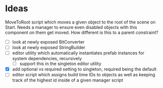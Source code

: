 
# Ideas

MoveToRoot script which moves a given object to the root of the scene on Start. Needs a manager to ensure even disabled objects with this component on them get moved. How different is this to a parent constraint?

- [ ] look at newly exposed BitConverter
- [ ] look at newly exposed StringBuilder
- [ ] editor utility which automatically instantiates prefab instances for system dependencies, recursively
  - [ ] support this in the singleton editor utility
- [x] add optional vs required setting to singleton, required being the default
- [ ] editor script which assigns build time IDs to objects as well as keeping track of the highest id inside of a given manager script
